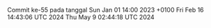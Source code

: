 Commit ke-55 pada tanggal Sun Jan 01 14:00 2023 +0100
Fri Feb 16 14:43:06 UTC 2024
Thu May  9 02:44:18 UTC 2024
